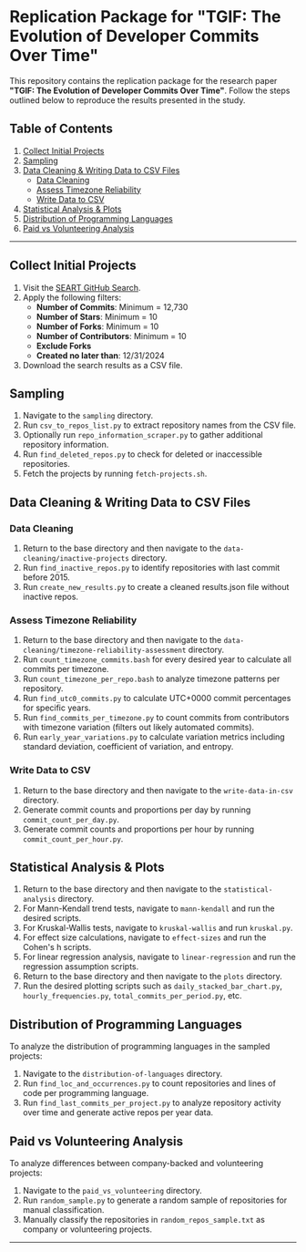 # Replication Package for "TGIF: The Evolution of Developer Commits Over Time"

This repository contains the replication package for the research paper **"TGIF: The Evolution of Developer Commits Over Time"**. Follow the steps outlined below to reproduce the results presented in the study.

## Table of Contents

1. [Collect Initial Projects](#collect-initial-projects)
2. [Sampling](#sampling)
3. [Data Cleaning & Writing Data to CSV Files](#data-cleaning--writing-data-to-csv-files)
    - [Data Cleaning](#data-cleaning)
    - [Assess Timezone Reliability](#assess-timezone-reliability)
    - [Write Data to CSV](#write-data-to-csv)
4. [Statistical Analysis & Plots](#statistical-analysis--plots)
5. [Distribution of Programming Languages](#distribution-of-programming-languages)
6. [Paid vs Volunteering Analysis](#paid-vs-volunteering-analysis)

---

## Collect Initial Projects

1. Visit the [SEART GitHub Search](https://seart-ghs.si.usi.ch/).
2. Apply the following filters:
   - **Number of Commits**: Minimum = 12,730
   - **Number of Stars**: Minimum = 10
   - **Number of Forks**: Minimum = 10
   - **Number of Contributors**: Minimum = 10
   - **Exclude Forks**
   - **Created no later than**: 12/31/2024
3. Download the search results as a CSV file.

## Sampling

1. Navigate to the `sampling` directory.
2. Run `csv_to_repos_list.py` to extract repository names from the CSV file.
3. Optionally run `repo_information_scraper.py` to gather additional repository information.
4. Run `find_deleted_repos.py` to check for deleted or inaccessible repositories.
5. Fetch the projects by running `fetch-projects.sh`.

## Data Cleaning & Writing Data to CSV Files

### Data Cleaning

1. Return to the base directory and then navigate to the `data-cleaning/inactive-projects` directory.
2. Run `find_inactive_repos.py` to identify repositories with last commit before 2015.
3. Run `create_new_results.py` to create a cleaned results.json file without inactive repos.

### Assess Timezone Reliability

1. Return to the base directory and then navigate to the `data-cleaning/timezone-reliability-assessment` directory.
2. Run `count_timezone_commits.bash` for every desired year to calculate all commits per timezone.
3. Run `count_timezone_per_repo.bash` to analyze timezone patterns per repository.
4. Run `find_utc0_commits.py` to calculate UTC+0000 commit percentages for specific years.
5. Run `find_commits_per_timezone.py` to count commits from contributors with timezone variation (filters out likely automated commits).
6. Run `early_year_variations.py` to calculate variation metrics including standard deviation, coefficient of variation, and entropy.

### Write Data to CSV

1. Return to the base directory and then navigate to the `write-data-in-csv` directory.
2. Generate commit counts and proportions per day by running `commit_count_per_day.py`.
3. Generate commit counts and proportions per hour by running `commit_count_per_hour.py`.

## Statistical Analysis & Plots

1. Return to the base directory and then navigate to the `statistical-analysis` directory.
2. For Mann-Kendall trend tests, navigate to `mann-kendall` and run the desired scripts.
3. For Kruskal-Wallis tests, navigate to `kruskal-wallis` and run `kruskal.py`.
4. For effect size calculations, navigate to `effect-sizes` and run the Cohen's h scripts.
5. For linear regression analysis, navigate to `linear-regression` and run the regression assumption scripts.
6. Return to the base directory and then navigate to the `plots` directory.
7. Run the desired plotting scripts such as `daily_stacked_bar_chart.py`, `hourly_frequencies.py`, `total_commits_per_period.py`, etc.


## Distribution of Programming Languages

To analyze the distribution of programming languages in the sampled projects:

1. Navigate to the `distribution-of-languages` directory.
2. Run `find_loc_and_occurrences.py` to count repositories and lines of code per programming language.
3. Run `find_last_commits_per_project.py` to analyze repository activity over time and generate active repos per year data.

## Paid vs Volunteering Analysis

To analyze differences between company-backed and volunteering projects:

1. Navigate to the `paid_vs_volunteering` directory.
2. Run `random_sample.py` to generate a random sample of repositories for manual classification.
3. Manually classify the repositories in `random_repos_sample.txt` as company or volunteering projects.

---

